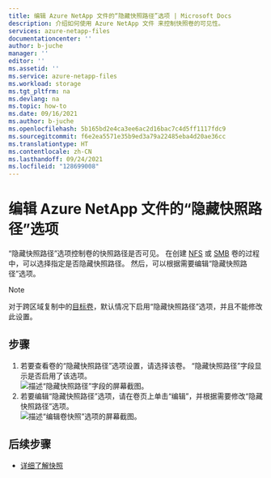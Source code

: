 ```yaml
---
title: 编辑 Azure NetApp 文件的“隐藏快照路径”选项 | Microsoft Docs
description: 介绍如何使用 Azure NetApp 文件 来控制快照卷的可见性。
services: azure-netapp-files
documentationcenter: ''
author: b-juche
manager: ''
editor: ''
ms.assetid: ''
ms.service: azure-netapp-files
ms.workload: storage
ms.tgt_pltfrm: na
ms.devlang: na
ms.topic: how-to
ms.date: 09/16/2021
ms.author: b-juche
ms.openlocfilehash: 5b165bd2e4ca3ee6ac2d16bac7c4d5ff1117fdc9
ms.sourcegitcommit: f6e2ea5571e35b9ed3a79a22485eba4d20ae36cc
ms.translationtype: HT
ms.contentlocale: zh-CN
ms.lasthandoff: 09/24/2021
ms.locfileid: "128699008"
---
```

# <a name="edit-the-hide-snapshot-path-option-of-azure-netapp-files"></a>编辑 Azure NetApp 文件的“隐藏快照路径”选项
“隐藏快照路径”选项控制卷的快照路径是否可见。 在创建 [NFS](azure-netapp-files-create-volumes.md#create-an-nfs-volume) 或 [SMB](azure-netapp-files-create-volumes-smb.md#add-an-smb-volume) 卷的过程中，可以选择指定是否隐藏快照路径。 然后，可以根据需要编辑“隐藏快照路径”选项。  

> [!NOTE]
> 对于跨区域复制中的[目标卷](cross-region-replication-create-peering.md#create-the-data-replication-volume-the-destination-volume)，默认情况下启用“隐藏快照路径”选项，并且不能修改此设置。 

## <a name="steps"></a>步骤

1. 若要查看卷的“隐藏快照路径”选项设置，请选择该卷。 “隐藏快照路径”字段显示是否启用了该选项。   
    ![描述“隐藏快照路径”字段的屏幕截图。](../media/azure-netapp-files/hide-snapshot-path-field.png) 
2. 若要编辑“隐藏快照路径”选项，请在卷页上单击“编辑”，并根据需要修改“隐藏快照路径”选项。   
    ![描述“编辑卷快照”选项的屏幕截图。](../media/azure-netapp-files/volume-edit-snapshot-options.png) 

## <a name="next-steps"></a>后续步骤

* [详细了解快照](snapshots-introduction.md)